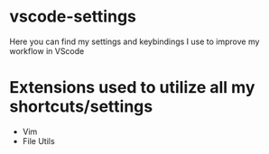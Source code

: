 # vscode-settings
Here you can find my settings and keybindings I use to improve my workflow in VScode

# Extensions used to utilize all my shortcuts/settings
- Vim
- File Utils
